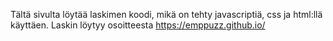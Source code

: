 Tältä sivulta löytää laskimen koodi, mikä on tehty javascriptiä, css ja html:llä käyttäen.
Laskin löytyy osoitteesta https://emppuzz.github.io/
